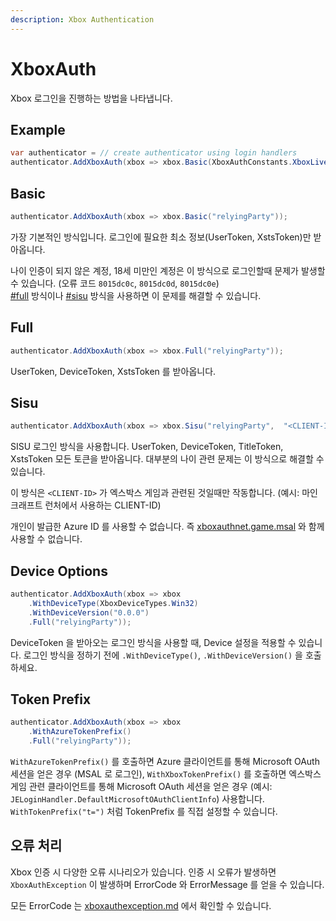 ```yaml
---
description: Xbox Authentication
---
```


# XboxAuth

Xbox 로그인을 진행하는 방법을 나타냅니다.

## Example

```csharp
var authenticator = // create authenticator using login handlers
authenticator.AddXboxAuth(xbox => xbox.Basic(XboxAuthConstants.XboxLiveRelyingParty));
```

## Basic

```csharp
authenticator.AddXboxAuth(xbox => xbox.Basic("relyingParty"));
```

가장 기본적인 방식입니다. 로그인에 필요한 최소 정보(UserToken, XstsToken)만 받아옵니다.

나이 인증이 되지 않은 계정, 18세 미만인 계정은 이 방식으로 로그인할때 문제가 발생할 수 있습니다. (오류 코드 `8015dc0c`, `8015dc0d`, `8015dc0e`)\
[#full](xboxauth.md#full "mention") 방식이나 [#sisu](xboxauth.md#sisu "mention") 방식을 사용하면 이 문제를 해결할 수 있습니다.

## Full

```csharp
authenticator.AddXboxAuth(xbox => xbox.Full("relyingParty"));
```

UserToken, DeviceToken, XstsToken 를 받아옵니다.

## Sisu

```csharp
authenticator.AddXboxAuth(xbox => xbox.Sisu("relyingParty",  "<CLIENT-ID>"));
```

SISU 로그인 방식을 사용합니다. UserToken, DeviceToken, TitleToken, XstsToken 모든 토큰을 받아옵니다. 대부분의 나이 관련 문제는 이 방식으로 해결할 수 있습니다.

이 방식은 `<CLIENT-ID>` 가 엑스박스 게임과 관련된 것일때만 작동합니다. (예시: 마인크래프트 런처에서 사용하는 CLIENT-ID)

개인이 발급한 Azure ID 를 사용할 수 없습니다. 즉 [xboxauthnet.game.msal](../xboxauthnet.game.msal/ "mention") 와 함께 사용할 수 없습니다.

## Device Options

```csharp
authenticator.AddXboxAuth(xbox => xbox
    .WithDeviceType(XboxDeviceTypes.Win32)
    .WithDeviceVersion("0.0.0")
    .Full("relyingParty"));
```

DeviceToken 을 받아오는 로그인 방식을 사용할 때, Device 설정을 적용할 수 있습니다. 로그인 방식을 정하기 전에 `.WithDeviceType()`, `.WithDeviceVersion()` 을 호출하세요.

## Token Prefix

```csharp
authenticator.AddXboxAuth(xbox => xbox
    .WithAzureTokenPrefix()
    .Full("relyingParty"));
```

`WithAzureTokenPrefix()` 를 호출하면 Azure 클라이언트를 통해 Microsoft OAuth 세션을 얻은 경우 (MSAL 로 로그인), `WithXboxTokenPrefix()` 를 호출하면 엑스박스 게임 관련 클라이언트를 통해 Microsoft OAuth 세션을 얻은 경우 (예시: `JELoginHandler.DefaultMicrosoftOAuthClientInfo`) 사용합니다. `WithTokenPrefix("t=")` 처럼 TokenPrefix 를 직접 설정할 수 있습니다.

## 오류 처리

Xbox 인증 시 다양한 오류 시나리오가 있습니다. 인증 시 오류가 발생하면 `XboxAuthException` 이 발생하며 ErrorCode 와 ErrorMessage 를 얻을 수 있습니다.

모든 ErrorCode 는 [xboxauthexception.md](xboxauthexception.md "mention") 에서 확인할 수 있습니다.

